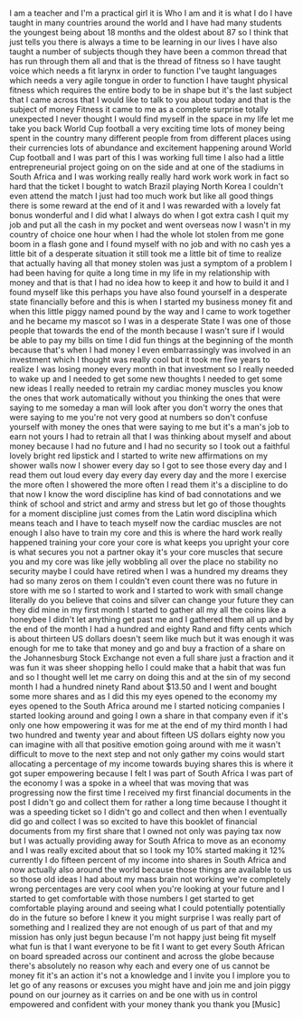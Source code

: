 
I am a teacher and I&#39;m a practical girl
it is Who I am and it is what I do I
have taught in many countries around the
world and I have had many students the
youngest being about 18 months and the
oldest about 87 so I think that just
tells you there is always a time to be
learning in our lives I have also taught
a number of subjects though they have
been a common thread that has run
through them all and that is the thread
of fitness so I have taught voice which
needs a fit larynx in order to function
I&#39;ve taught languages which needs a very
agile tongue in order to function I have
taught physical fitness which requires
the entire body to be in shape but it&#39;s
the last subject that I came across that
I would like to talk to you about today
and that is the subject of money Fitness
it came to me as a complete surprise
totally unexpected I never thought I
would find myself in the space in my
life let me take you back World Cup
football a very exciting time lots of
money being spent in the country many
different people from from different
places using their currencies lots of
abundance and excitement happening
around World Cup football and I was part
of this I was working full time I also
had a little entrepreneurial project
going on on the side and at one of the
stadiums in South Africa and I was
working really really hard work work
work
in fact so hard that the ticket I bought
to watch Brazil playing North Korea
I couldn&#39;t even attend the match I just
had too much work but like all good
things there is some reward at the end
of it and I was rewarded with a lovely
fat bonus wonderful and I did what I
always do
when I got extra cash I quit my job and
put all the cash in my pocket and went
overseas now I wasn&#39;t in my country of
choice one hour when I had the whole lot
stolen from me gone boom in a flash gone
and I found myself with no job and with
no cash yes a little bit of a desperate
situation it still took me a little bit
of time to realize that actually having
all that money stolen was just a symptom
of a problem I had been having for quite
a long time in my life in my
relationship with money
and that is that I had no idea how to
keep it and how to build it
and I found myself like this perhaps you
have also found yourself in a desperate
state financially before and this is
when I started my business money fit and
when this little piggy named pound by
the way and I came to work together and
he became my mascot so I was in a
desperate State I was one of those
people that towards the end of the month
because I wasn&#39;t sure if I would be able
to pay my bills on time I did fun things
at the beginning of the month because
that&#39;s when I had money I even
embarrassingly was involved in an
investment which I thought was really
cool but it took me five years to
realize I was losing money every month
in that investment so I really needed to
wake up and I needed to get some new
thoughts I needed to get some new ideas
I really needed to retrain my cardiac
money muscles you know the ones that
work automatically without you thinking
the ones that were saying to me someday
a man will look after you don&#39;t worry
the ones that were saying to me you&#39;re
not very good at numbers so don&#39;t
confuse yourself with money the ones
that were saying to me but it&#39;s a man&#39;s
job to earn not yours
I had to retrain all that I was thinking
about myself and about money because I
had no future and I had no security so I
took out a faithful lovely bright red
lipstick and I started to write new
affirmations on my shower walls now I
shower every day so I got to see those
every day and I read them out loud every
day every day every day and the more I
exercise the more often I showered the
more often I read them it&#39;s a discipline
to do that now I know the word
discipline has kind of bad connotations
and we think of school and strict and
army and stress but let go of those
thoughts for a moment discipline just
comes from the Latin word disciplina
which means teach and I have to teach
myself now the cardiac muscles are not
enough I also have to train my core and
this is where the hard work really
happened training your core your core is
what keeps you upright your core is what
secures you not a partner okay
it&#39;s your core muscles that secure you
and my core was like jelly wobbling all
over the place no stability
no security maybe I could have retired
when I was a hundred my dreams they had
so many zeros on them I couldn&#39;t even
count there was no future in store with
me so I started to work and I started to
work with small change literally do you
believe that coins and silver can change
your future they can they did mine in my
first month I started to gather all my
all the coins like a honeybee I didn&#39;t
let anything get past me and I gathered
them all up and by the end of the month
I had a hundred and eighty Rand and
fifty cents which is about thirteen US
dollars doesn&#39;t seem like much but it
was enough it was enough for me to take
that money and go and buy a fraction of
a share on the Johannesburg Stock
Exchange not even a full share just a
fraction and it was fun it was sheer
shopping hello I could make that a habit
that was fun and so I thought well let
me carry on doing this and at the sin of
my second month I had a hundred ninety
Rand about $13.50 and I went and bought
some more shares and as I did this my
eyes opened to the economy my eyes
opened to the South Africa around me I
started noticing companies I started
looking around and going I own a share
in that company even if it&#39;s only one
how empowering it was for me at the end
of my third month I had two hundred and
twenty year and about fifteen US dollars
eighty now you can imagine with all that
positive emotion going around with me it
wasn&#39;t difficult to move to the next
step and not only gather my coins would
start allocating a percentage of my
income towards buying shares this is
where it got super empowering because I
felt I was part of South Africa I was
part of the economy I was a spoke in a
wheel that was moving that was
progressing now the first time I
received my first financial documents in
the post I didn&#39;t go and collect them
for rather a long time because I thought
it was a speeding ticket so I didn&#39;t go
and collect and then when I eventually
did go and collect I was so excited to
have this booklet of financial documents
from my first share that I owned not
only was
paying tax now but I was actually
providing away for South Africa to move
as an economy and I was really excited
about that
so I took my 10% started making it 12%
currently I do fifteen percent of my
income into shares in South Africa and
now actually also around the world
because those things are available to us
so those old ideas I had about my mass
brain not working we&#39;re completely wrong
percentages are very cool when you&#39;re
looking at your future and I started to
get comfortable with those numbers I get
started to get comfortable playing
around and seeing what I could
potentially potentially do in the future
so before I knew it you might surprise I
was really part of something and I
realized they are not enough of us part
of that and my mission has only just
begun
because I&#39;m not happy just being fit
myself what fun is that I want everyone
to be fit I want to get every South
African on board spreaded across our
continent and across the globe because
there&#39;s absolutely no reason why each
and every one of us cannot be money fit
it&#39;s an action it&#39;s not a knowledge and
I invite you I implore you to let go of
any reasons or excuses you might have
and join me and join piggy pound on our
journey as it carries on and be one with
us in control empowered and confident
with your money thank you thank you
[Music]
